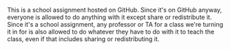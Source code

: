 This is a school assignment hosted on GitHub. Since it's on GitHub anyway,
everyone is allowed to do anything with it except share or redistribute it.
Since it's a school assignment, any professor or TA for a class we're turning
it in for is also allowed to do whatever they have to do with it to teach the
class, even if that includes sharing or redistributing it.
